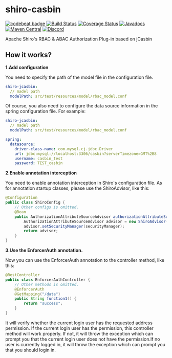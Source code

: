 # shiro-casbin

[![codebeat badge](https://codebeat.co/badges/c2cae61f-cdf9-4ca4-b22e-cffd99a6006e)](https://codebeat.co/projects/github-com-jcasbin-shiro-casbin-master)
[![Build Status](https://github.com/jcasbin/shiro-casbin/actions/workflows/ci.yml/badge.svg)](https://github.com/jcasbin/shiro-casbin/actions/workflows/ci.yml)
[![Coverage Status](https://codecov.io/gh/jcasbin/shiro-casbin/branch/master/graph/badge.svg)](https://codecov.io/gh/jcasbin/shiro-casbin?branch=master)
[![Javadocs](https://www.javadoc.io/badge/org.casbin/shiro-casbin.svg)](https://www.javadoc.io/doc/org.casbin/shiro-casbin)
[![Maven Central](https://img.shields.io/maven-central/v/org.casbin/shiro-casbin.svg)](https://mvnrepository.com/artifact/org.casbin/shiro-casbin/latest)
[![Discord](https://img.shields.io/discord/1022748306096537660?logo=discord&label=discord&color=5865F2)](https://discord.gg/S5UjpzGZjN)

Apache Shiro's RBAC &amp; ABAC Authorization Plug-in based on jCasbin

## How it works?

**1.Add configuration**

You need to specify the path of the model file in the configuration file.

```yaml
shiro-jcasbin:
  // madel path
  modelPath: src/test/resources/model/rbac_model.conf
````

Of course, you also need to configure the data source information in the spring configuration file. For example:

```yaml
shiro-jcasbin:
  // madel path
  modelPath: src/test/resources/model/rbac_model.conf

spring:
  datasource:
    driver-class-name: com.mysql.cj.jdbc.Driver
    url: jdbc:mysql://localhost:3306/casbin?serverTimezone=GMT%2B8
    username: casbin_test
    password: TEST_casbin
```

**2.Enable annotation interception**

You need to enable annotation interception in Shiro's configuration file. As for annotation startup classes, please use the ShiroAdvisor, like this:

```java
@Configuration
public class ShiroConfig {
    // Other configs is omitted.
    @Bean
    public AuthorizationAttributeSourceAdvisor authorizationAttributeSourceAdvisor(SecurityManager securityManager) {
        AuthorizationAttributeSourceAdvisor advisor = new ShiroAdvisor();
        advisor.setSecurityManager(securityManager);
        return advisor;
    }
}
```

**3.Use the EnforcerAuth annotation.**

Now you can use the EnforcerAuth annotation to the controller method, like this:
```java
@RestController
public class EnforcerAuthController {
    // Other methods is omitted.
    @EnforcerAuth
    @GetMapping("/data")
    public String function1() {
        return "success";
    }
}
```

It will verify whether the current login user has the requested address permission. If the current login user has the permission, this controller method will work properly. If not, it will throw the exception which can prompt you that the current login user does not have the permission.If no user is currently logged in, it will throw the exception which can prompt you that you should login in.
